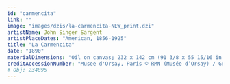 ```yaml
---
id: "carmencita"
link: ""
image: "images/dzis/la-carmencita-NEW_print.dzi"
artistName: John Singer Sargent
artistPlaceDates: "American, 1856-1925"
title: "La Carmencita"
date: "1890"
materialDimensions: "Oil on canvas; 232 x 142 cm (91 3/8 x 55 15/16 in.)"
creditAccessionNumber: "Musee d'Orsay, Paris © RMN (Musée d’Orsay) / Gérard Blot"
# Obj: 234895
---
```




